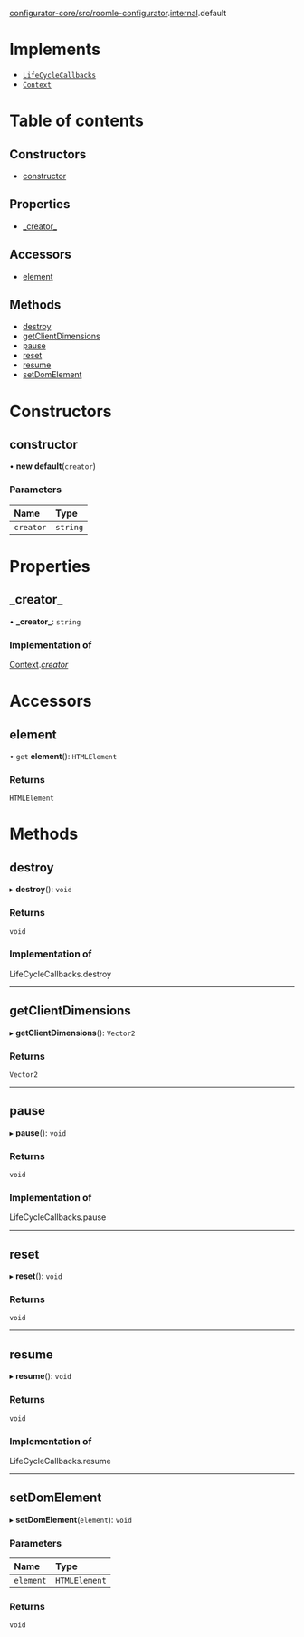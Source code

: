 [configurator-core/src/roomle-configurator](../modules/configurator_core_src_roomle_configurator.md).[internal](../modules/configurator_core_src_roomle_configurator._internal_.md).default

# Implements

- [`LifeCycleCallbacks`](../interfaces/configurator_core_src_configurator._internal_.LifeCycleCallbacks.md)
- [`Context`](../interfaces/configurator_core_src_configurator._internal_.Context.md)

# Table of contents

## Constructors

- [constructor](configurator_core_src_roomle_configurator._internal_.default-2.md#constructor)

## Properties

- [\_creator\_](configurator_core_src_roomle_configurator._internal_.default-2.md#_creator_)

## Accessors

- [element](configurator_core_src_roomle_configurator._internal_.default-2.md#element)

## Methods

- [destroy](configurator_core_src_roomle_configurator._internal_.default-2.md#destroy)
- [getClientDimensions](configurator_core_src_roomle_configurator._internal_.default-2.md#getclientdimensions)
- [pause](configurator_core_src_roomle_configurator._internal_.default-2.md#pause)
- [reset](configurator_core_src_roomle_configurator._internal_.default-2.md#reset)
- [resume](configurator_core_src_roomle_configurator._internal_.default-2.md#resume)
- [setDomElement](configurator_core_src_roomle_configurator._internal_.default-2.md#setdomelement)

# Constructors

## constructor

• **new default**(`creator`)

### Parameters

| Name | Type |
| :------ | :------ |
| `creator` | `string` |

# Properties

## \_creator\_

• **\_creator\_**: `string`

### Implementation of

[Context](../interfaces/configurator_core_src_configurator._internal_.Context.md).[_creator_](../interfaces/configurator_core_src_configurator._internal_.Context.md#_creator_)

# Accessors

## element

• `get` **element**(): `HTMLElement`

### Returns

`HTMLElement`

# Methods

## destroy

▸ **destroy**(): `void`

### Returns

`void`

### Implementation of

LifeCycleCallbacks.destroy

___

## getClientDimensions

▸ **getClientDimensions**(): `Vector2`

### Returns

`Vector2`

___

## pause

▸ **pause**(): `void`

### Returns

`void`

### Implementation of

LifeCycleCallbacks.pause

___

## reset

▸ **reset**(): `void`

### Returns

`void`

___

## resume

▸ **resume**(): `void`

### Returns

`void`

### Implementation of

LifeCycleCallbacks.resume

___

## setDomElement

▸ **setDomElement**(`element`): `void`

### Parameters

| Name | Type |
| :------ | :------ |
| `element` | `HTMLElement` |

### Returns

`void`
